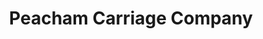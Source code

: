 ---
title: "Peacham Carriage Company"
url: /peacham/peacham-carriage-company/
shop: Antiquitäten
---